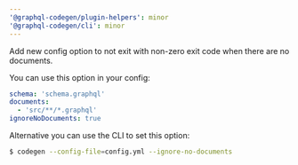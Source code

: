 ```yaml
---
'@graphql-codegen/plugin-helpers': minor
'@graphql-codegen/cli': minor
---
```


Add new config option to not exit with non-zero exit code when there are no documents.

You can use this option in your config:
```yaml
schema: 'schema.graphql'
documents:
  - 'src/**/*.graphql'
ignoreNoDocuments: true
```

Alternative you can use the CLI to set this option:
```bash
$ codegen --config-file=config.yml --ignore-no-documents
```
